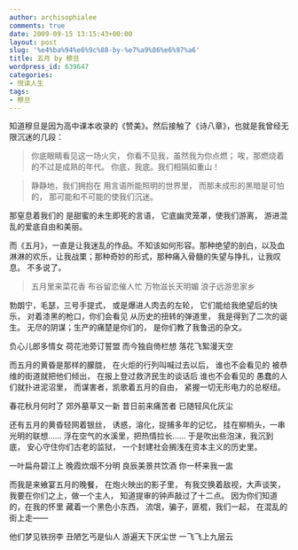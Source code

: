 ```yaml
---
author: archisophialee
comments: true
date: 2009-09-15 13:15:43+00:00
layout: post
slug: '%e4%ba%94%e6%9c%88-by-%e7%a9%86%e6%97%a6'
title: 五月 by 穆旦
wordpress_id: 639647
categories:
- 悦读人生
tags:
- 穆旦
---
```


知道穆旦是因为高中课本收录的《赞美》。然后接触了《诗八章》，也就是我曾经无限沉迷的几段：


> 你底眼睛看见这一场火灾，
你看不见我，虽然我为你点燃；
唉，那燃烧着的不过是成熟的年代。
你底，我底。我们相隔如重山！




> 静静地，我们拥抱在
用言语所能照明的世界里，
而那未成形的黑暗是可怕的，
那可能和不可能的使我们沉迷。

那窒息着我们的
是甜蜜的未生即死的言语，
它底幽灵笼罩，使我们游离，
游进混乱的爱底自由和美丽。


而《五月》，一直是让我迷乱的作品。不知该如何形容。那种绝望的剖白，以及血淋淋的欢乐，让我战栗；那种奇妙的形式，那种痛入骨髓的失望与挣扎，让我叹息。
不多说了。





> 五月里来菜花香
布谷留恋催人忙
万物滋长天明媚
浪子远游思家乡

勃朗宁，毛瑟，三号手提式，
或是爆进人肉去的左轮，
它们能给我绝望后的快乐，
对着漆黑的枪口，你们会看见
从历史的扭转的弹道里，
我是得到了二次的诞生。
无尽的阴谋；生产的痛楚是你们的，
是你们教了我鲁迅的杂文。

负心儿郎多情女
荷花池旁订誓盟
而今独自倚栏想
落花飞絮漫天空

而五月的黄昏是那样的朦胧，
在火炬的行列叫喊过去以后，
谁也不会看见的
被恭维的街道就把他们倾出，
在报上登过救济民生的谈话后
谁也不会看见的
愚蠢的人们就扑进泥沼里，
而谋害者，凯歌着五月的自由，
紧握一切无形电力的总枢纽。

春花秋月何时了
郊外墓草又一新
昔日前来痛苦者
已随轻风化灰尘

还有五月的黄昏轻网着银丝，
诱惑，溶化，捉捕多年的记忆，
挂在柳梢头，一串光明的联想……
浮在空气的水溪里，把热情拉长……
于是吹出些泡沫，我沉到底，
安心守住你们古老的监狱，
一个封建社会搁浅在资本主义的历史里。

一叶扁舟碧江上
晚霞炊烟不分明
良辰美景共饮酒
你一杯来我一盅

而我是来飨宴五月的晚餐，
在炮火映出的影子里，
有我交换着敌视，大声谈笑，
我要在你们之上，做一个主人，
知道提审的钟声敲过了十二点。
因为你们知道的，在我的怀里
藏着一个黑色小东西，
流氓，骗子，匪棍，我们一起，
在混乱的街上走——

他们梦见铁拐李
丑陋乞丐是仙人
游遍天下厌尘世
一飞飞上九层云
